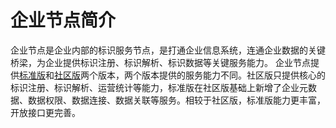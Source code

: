 # 企业节点简介

企业节点是企业内部的标识服务节点，是打通企业信息系统，连通企业数据的关键桥梁，为企业提供标识注册、标识解析、标识数据等关键服务能力。
企业节点提供[标准版](./standard.md)和[社区版](./community.md)两个版本，两个版本提供的服务能力不同。社区版只提供核心的标识注册、标识解析、运营统计等能力，标准版在社区版基础上新增了企业元数据、数据权限、数据连接、数据关联等服务。相较于社区版，标准版能力更丰富，开放接口更完善。
